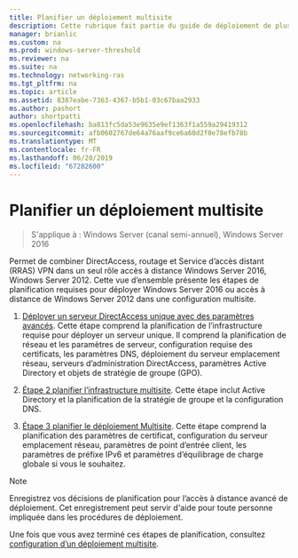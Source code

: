 ```yaml
---
title: Planifier un déploiement multisite
description: Cette rubrique fait partie du guide de déploiement de plusieurs serveurs d’accès distant dans un déploiement Multisite dans Windows Server 2016.
manager: brianlic
ms.custom: na
ms.prod: windows-server-threshold
ms.reviewer: na
ms.suite: na
ms.technology: networking-ras
ms.tgt_pltfrm: na
ms.topic: article
ms.assetid: 8387eabe-7363-4367-b5b1-03c67baa2933
ms.author: pashort
author: shortpatti
ms.openlocfilehash: ba813fc5da53e9635e9ef1363f1a559a29419312
ms.sourcegitcommit: afb0602767de64a76aaf9ce6a60d2f0e78efb78b
ms.translationtype: MT
ms.contentlocale: fr-FR
ms.lasthandoff: 06/20/2019
ms.locfileid: "67282600"
---
```

# <a name="plan-a-multisite-deployment"></a>Planifier un déploiement multisite

>S'applique à : Windows Server (canal semi-annuel), Windows Server 2016

 Permet de combiner DirectAccess, routage et Service d’accès distant (RRAS) VPN dans un seul rôle accès à distance Windows Server 2016, Windows Server 2012. Cette vue d’ensemble présente les étapes de planification requises pour déployer Windows Server 2016 ou accès à distance de Windows Server 2012 dans une configuration multisite.  
  
1.  [Déployer un serveur DirectAccess unique avec des paramètres avancés](https://technet.microsoft.com/library/hh831436(v=ws.11).aspx). Cette étape comprend la planification de l’infrastructure requise pour déployer un serveur unique. Il comprend la planification de réseau et les paramètres de serveur, configuration requise des certificats, les paramètres DNS, déploiement du serveur emplacement réseau, serveurs d’administration DirectAccess, paramètres Active Directory et objets de stratégie de groupe (GPO).  
  
2.  [Étape 2 planifier l’infrastructure multisite](Step-2-Plan-the-Multisite-Infrastructure.md). Cette étape inclut Active Directory et la planification de la stratégie de groupe et la configuration DNS.  
  
3.  [Étape 3 planifier le déploiement Multisite](Step-3-Plan-the-Multisite-Deployment.md). Cette étape comprend la planification des paramètres de certificat, configuration du serveur emplacement réseau, paramètres de point d’entrée client, les paramètres de préfixe IPv6 et paramètres d’équilibrage de charge globale si vous le souhaitez.  
  
> [!NOTE]  
> Enregistrez vos décisions de planification pour l’accès à distance avancé de déploiement. Cet enregistrement peut servir d'aide pour toute personne impliquée dans les procédures de déploiement.  
  
Une fois que vous avez terminé ces étapes de planification, consultez [configuration d’un déploiement multisite](../configure/Configure-a-Multisite-Deployment.md).  
  


